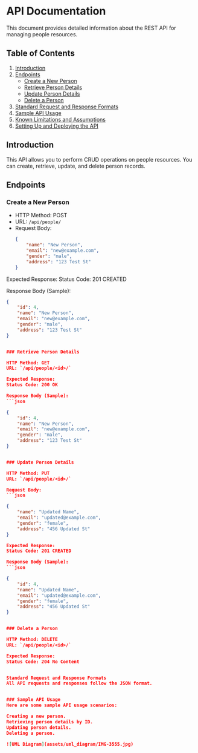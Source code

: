 # API Documentation

This document provides detailed information about the REST API for managing people resources.

## Table of Contents
1. [Introduction](#introduction)
2. [Endpoints](#endpoints)
   - [Create a New Person](#create-a-new-person)
   - [Retrieve Person Details](#retrieve-person-details)
   - [Update Person Details](#update-person-details)
   - [Delete a Person](#delete-a-person)
3. [Standard Request and Response Formats](#standard-request-and-response-formats)
4. [Sample API Usage](#sample-api-usage)
5. [Known Limitations and Assumptions](#known-limitations-and-assumptions)
6. [Setting Up and Deploying the API](#setting-up-and-deploying-the-api)

## Introduction
This API allows you to perform CRUD operations on people resources. You can create, retrieve, update, and delete person records.

## Endpoints

### Create a New Person

- HTTP Method: POST
- URL: `/api/people/`
- Request Body:
  ```json
  {
      "name": "New Person",
      "email": "new@example.com",
      "gender": "male",
      "address": "123 Test St"
  }

Expected Response:
Status Code: 201 CREATED

Response Body (Sample):
```json
{
    "id": 4,
    "name": "New Person",
    "email": "new@example.com",
    "gender": "male",
    "address": "123 Test St"
}


### Retrieve Person Details

HTTP Method: GET
URL: `/api/people/<id>/`

Expected Response:
Status Code: 200 OK

Response Body (Sample):
```json

{
    "id": 4,
    "name": "New Person",
    "email": "new@example.com",
    "gender": "male",
    "address": "123 Test St"
}


### Update Person Details

HTTP Method: PUT
URL: `/api/people/<id>/`

Request Body:
```json

{
    "name": "Updated Name",
    "email": "updated@example.com",
    "gender": "female",
    "address": "456 Updated St"
}

Expected Response:
Status Code: 201 CREATED

Response Body (Sample):
```json

{
    "id": 4,
    "name": "Updated Name",
    "email": "updated@example.com",
    "gender": "female",
    "address": "456 Updated St"
}


### Delete a Person

HTTP Method: DELETE
URL: `/api/people/<id>/`

Expected Response:
Status Code: 204 No Content


Standard Request and Response Formats
All API requests and responses follow the JSON format.


### Sample API Usage
Here are some sample API usage scenarios:

Creating a new person.
Retrieving person details by ID.
Updating person details.
Deleting a person.

![UML Diagram](assets/uml_diagram/IMG-3555.jpg)

